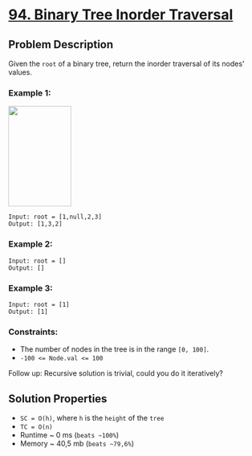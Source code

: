 # [94. Binary Tree Inorder Traversal](https://leetcode.com/problems/binary-tree-inorder-traversal/description)

## Problem Description

Given the `root` of a binary tree, return the inorder traversal of its nodes' values.

### Example 1:

<img alt="" src="https://assets.leetcode.com/uploads/2020/09/15/inorder_1.jpg" style="width: 125px; height: 200px;">

```
Input: root = [1,null,2,3]
Output: [1,3,2]
```
### Example 2:
```
Input: root = []
Output: []
```
### Example 3:
```
Input: root = [1]
Output: [1]
```

### Constraints:

* The number of nodes in the tree is in the range `[0, 100]`.
* `-100 <= Node.val <= 100`

Follow up: Recursive solution is trivial, could you do it iteratively?


## Solution Properties

* `SC = O(h)`, where `h` is the `height` of the `tree`
* `TC = O(n)`
* Runtime ~ 0 ms (`beats ~100%`)
* Memory ~ 40,5 mb (`beats ~79,6%`)